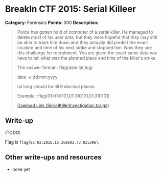 # BreakIn CTF 2015: Serial Killeer

**Category:** Forensics
**Points:** 300
**Description:**

> Police has gotten hold of computer of a serial killer. He managed to delete most of his user data, but they were hopeful that they may still be able to track him down and they actually did predict the exact location and time of his next strike and stopped him. Now they use this challenge for recruitment. You are given the exact same data you have to tell what was the planned place and time of the killer's strike.
>
> The answer format : flag{date,lat,log}
>
> date -> dd:mm:yyyy
>
> lat long should be till 6 decimal places.
>
> Example : flag{01:01:0101,01.010101,01.010101}
>
> [Dowload Link (SerialKillerInvestigation.tar.gz)](SerialKillerInvestigation.tar.gz)

## Write-up

(TODO)

Flag is `flag{05:02:2015,15.368603,73.835396}`.

## Other write-ups and resources

* none yet
